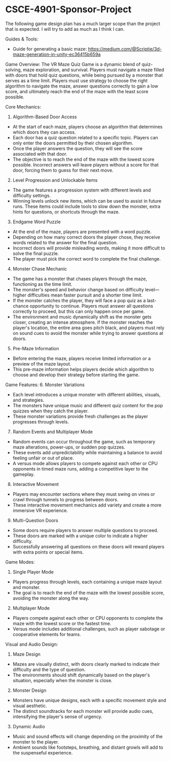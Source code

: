  # CSCE-4901-Sponsor-Project
The following game design plan has a much larger scope than the project that is expected. I will try to add as much as I think I can. 

Guides & Tools:
- Guide for generating a basic maze: https://medium.com/@Scriptie/3d-maze-generation-in-unity-ec36415b659a

Game Overview:
The VR Maze Quiz Game is a dynamic blend of quiz-solving, maze exploration, and survival. Players must navigate a maze filled with doors that hold quiz questions, while being pursued by a monster that serves as a time limit. Players must use strategy to choose the right algorithm to navigate the maze, answer questions correctly to gain a low score, and ultimately reach the end of the maze with the least score possible.

Core Mechanics:
1. Algorithm-Based Door Access
- At the start of each maze, players choose an algorithm that determines which doors they can access.
- Each door has a quiz question related to a specific topic. Players can only enter the doors permitted by their chosen algorithm.
- Once the player answers the question, they will see the score associated with that door.
- The objective is to reach the end of the maze with the lowest score possible. Incorrect answers will leave players without a score for that door, forcing them to guess for their next move.
2. Level Progression and Unlockable Items
- The game features a progression system with different levels and difficulty settings.
- Winning levels unlock new items, which can be used to assist in future runs. These items could include tools to slow down the monster, extra hints for questions, or shortcuts through the maze.
3. Endgame Word Puzzle
- At the end of the maze, players are presented with a word puzzle.
- Depending on how many correct doors the player chose, they receive words related to the answer for the final question.
- Incorrect doors will provide misleading words, making it more difficult to solve the final puzzle.
- The player must pick the correct word to complete the final challenge.
4. Monster Chase Mechanic
- The game has a monster that chases players through the maze, functioning as the time limit.
- The monster's speed and behavior change based on difficulty level—higher difficulties mean faster pursuit and a shorter time limit.
- If the monster catches the player, they will face a pop quiz as a last-chance opportunity to continue. Players must answer all questions correctly to proceed, but this can only happen once per game.
- The environment and music dynamically shift as the monster gets closer, creating an intense atmosphere. If the monster reaches the player's location, the entire area goes pitch black, and players must rely on sound cues to avoid the monster while trying to answer questions at doors.
5. Pre-Maze Information
- Before entering the maze, players receive limited information or a preview of the maze layout.
- This pre-maze information helps players decide which algorithm to choose and develop their strategy before starting the game.
  
Game Features:
6. Monster Variations
- Each level introduces a unique monster with different abilities, visuals, and strategies.
- The monsters have unique music and different quiz content for the pop quizzes when they catch the player.
- These monster variations provide fresh challenges as the player progresses through levels.
7. Random Events and Multiplayer Mode
- Random events can occur throughout the game, such as temporary maze alterations, power-ups, or sudden pop quizzes.
- These events add unpredictability while maintaining a balance to avoid feeling unfair or out of place.
- A versus mode allows players to compete against each other or CPU opponents in timed maze runs, adding a competitive layer to the gameplay.
8. Interactive Movement
- Players may encounter sections where they must swing on vines or crawl through tunnels to progress between doors.
- These interactive movement mechanics add variety and create a more immersive VR experience.
9. Multi-Question Doors
- Some doors require players to answer multiple questions to proceed.
- These doors are marked with a unique color to indicate a higher difficulty.
- Successfully answering all questions on these doors will reward players with extra points or special items.
  
Game Modes:
1. Single Player Mode
- Players progress through levels, each containing a unique maze layout and monster.
- The goal is to reach the end of the maze with the lowest possible score, avoiding the monster along the way.
2. Multiplayer Mode
- Players compete against each other or CPU opponents to complete the maze with the lowest score or the fastest time.
- Versus mode includes additional challenges, such as player sabotage or cooperative elements for teams.
  
Visual and Audio Design:
1. Maze Design
- Mazes are visually distinct, with doors clearly marked to indicate their difficulty and the type of question.
- The environments should shift dynamically based on the player's situation, especially when the monster is close.
2. Monster Design
- Monsters have unique designs, each with a specific movement style and visual aesthetic.
- The distinct soundtracks for each monster will provide audio cues, intensifying the player's sense of urgency.
3. Dynamic Audio
- Music and sound effects will change depending on the proximity of the monster to the player.
- Ambient sounds like footsteps, breathing, and distant growls will add to the suspenseful experience.
  
